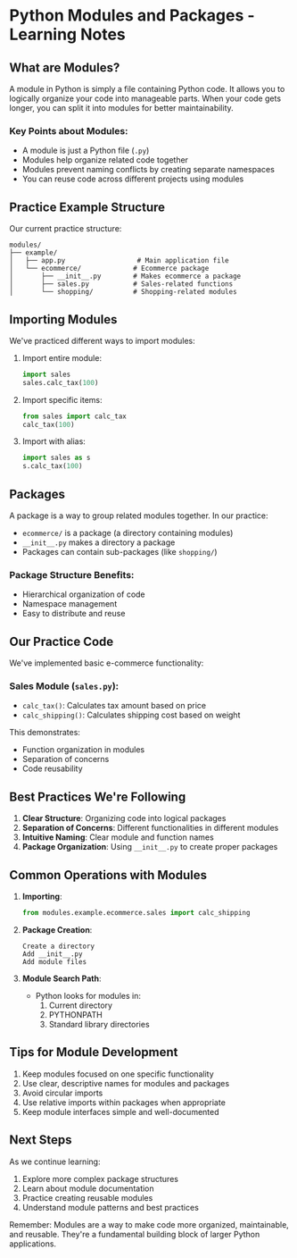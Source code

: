 # Python Modules and Packages - Learning Notes

## What are Modules?
A module in Python is simply a file containing Python code. It allows you to logically organize your code into manageable parts. When your code gets longer, you can split it into modules for better maintainability.

### Key Points about Modules:
- A module is just a Python file (`.py`)
- Modules help organize related code together
- Modules prevent naming conflicts by creating separate namespaces
- You can reuse code across different projects using modules

## Practice Example Structure
Our current practice structure:
```
modules/
├── example/
│   ├── app.py                  # Main application file
│   └── ecommerce/             # Ecommerce package
│       ├── __init__.py        # Makes ecommerce a package
│       ├── sales.py           # Sales-related functions
│       └── shopping/          # Shopping-related modules
```

## Importing Modules
We've practiced different ways to import modules:

1. Import entire module:
   ```python
   import sales
   sales.calc_tax(100)
   ```

2. Import specific items:
   ```python
   from sales import calc_tax
   calc_tax(100)
   ```

3. Import with alias:
   ```python
   import sales as s
   s.calc_tax(100)
   ```

## Packages
A package is a way to group related modules together. In our practice:
- `ecommerce/` is a package (a directory containing modules)
- `__init__.py` makes a directory a package
- Packages can contain sub-packages (like `shopping/`)

### Package Structure Benefits:
- Hierarchical organization of code
- Namespace management
- Easy to distribute and reuse

## Our Practice Code
We've implemented basic e-commerce functionality:

### Sales Module (`sales.py`):
- `calc_tax()`: Calculates tax amount based on price
- `calc_shipping()`: Calculates shipping cost based on weight

This demonstrates:
- Function organization in modules
- Separation of concerns
- Code reusability

## Best Practices We're Following
1. **Clear Structure**: Organizing code into logical packages
2. **Separation of Concerns**: Different functionalities in different modules
3. **Intuitive Naming**: Clear module and function names
4. **Package Organization**: Using `__init__.py` to create proper packages

## Common Operations with Modules
1. **Importing**:
   ```python
   from modules.example.ecommerce.sales import calc_shipping
   ```

2. **Package Creation**:
   ```
   Create a directory
   Add __init__.py
   Add module files
   ```

3. **Module Search Path**:
   - Python looks for modules in:
     1. Current directory
     2. PYTHONPATH
     3. Standard library directories

## Tips for Module Development
1. Keep modules focused on one specific functionality
2. Use clear, descriptive names for modules and packages
3. Avoid circular imports
4. Use relative imports within packages when appropriate
5. Keep module interfaces simple and well-documented

## Next Steps
As we continue learning:
1. Explore more complex package structures
2. Learn about module documentation
3. Practice creating reusable modules
4. Understand module patterns and best practices

Remember: Modules are a way to make code more organized, maintainable, and reusable. They're a fundamental building block of larger Python applications. 